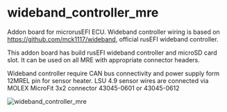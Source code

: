 # wideband_controller_mre

Addon board for microrusEFI ECU.
Wideband controller wiring is based on https://github.com/mck1117/wideband, official rusEFI wideband controller.

This addon board has build rusEFI wideband controller and microSD card slot.
It can be used on all MRE with appropriate connector headers.

Wideband controller require CAN bus connectivity and power supply form 12MREL pin for sensor heater.
LSU 4.9 sensor wires are connected via MOLEX MicroFit 3x2 connector 43045-0601 or 43045-0612

![wideband_controller_mre](https://github.com/JRDMcLAREN/wideband_controller_mre/blob/main/wideband_controller_mre.jpg)
